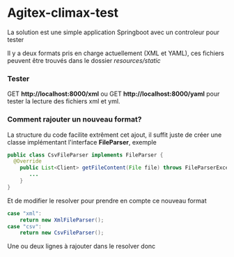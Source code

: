 # Agitex-climax-test
La solution est une simple application Springboot avec un controleur pour tester

Il y a deux formats pris en charge actuellement (XML et YAML), ces fichiers peuvent être trouvés dans le dossier *resources/static*

### Tester

GET **http://localhost:8000/xml** ou GET **http://localhost:8000/yaml** pour tester la lecture des fichiers xml et yml.


### Comment rajouter un nouveau format?

La structure du code facilite extrêment cet ajout, il suffit juste de créer une classe implémentant l'interface **FileParser**, exemple

```java
public class CsvFileParser implements FileParser {
  @Override
    public List<Client> getFileContent(File file) throws FileParserException {
       ...
    }
}
```

Et de modifier le resolver pour prendre en compte ce nouveau format

```java
case "xml":
    return new XmlFileParser();
case "csv":
    return new CsvFileParser();
```

Une ou deux lignes à rajouter dans le resolver donc
